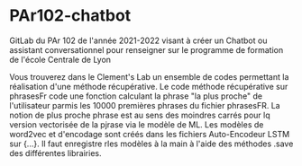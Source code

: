 # PAr102-chatbot

GitLab du PAr 102 de l'année 2021-2022 visant à créer un Chatbot ou assistant conversationnel pour renseigner sur le programme de formation de l'école Centrale de Lyon

Vous trouverez dans le Clement's Lab un ensemble de codes permettant la réalisation d'une méthode récupérative.
Le code méthode récupérative sur phrasesFr code une fonction calculant la phrase "la plus proche" de l'utilisateur parmis les 10000 premières phrases du fichier phrasesFR.
La notion de plus proche phrase est au sens des moindres carrés pour lq version vectorisée de la pjrase via le modèle de ML.
Les modèles de word2vec et d'encodage sont créés dans les fichiers Auto-Encodeur LSTM sur {...}. Il faut enregistre rles modèles à la main à l'aide des méthodes .save des différentes librairies.
 